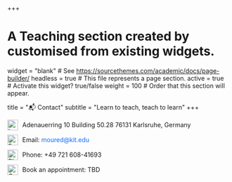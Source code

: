 +++
# A Teaching section created by customised from existing widgets.
widget = "blank"  # See https://sourcethemes.com/academic/docs/page-builder/
headless = true  # This file represents a page section.
active = true  # Activate this widget? true/false
weight = 100  # Order that this section will appear.

title = "📬 Contact"
subtitle = "Learn to teach, teach to learn"
+++

<div style="display: flex; align-items: center; gap: 10px;">
  <div>
    <img src="https://cdn-icons-png.flaticon.com/512/484/484167.png" alt="Location" style="width: 24px; height: 24px;">
  </div>
  <div>
    Adenauerring 10  
    Building 50.28  
    76131 Karlsruhe, Germany
  </div>
</div>

<div style="display: flex; align-items: center; gap: 10px; margin-top: 10px;">
  <div>
    <img src="https://cdn-icons-png.flaticon.com/512/732/732200.png" alt="Email" style="width: 24px; height: 24px;">
  </div>
  <div>
    Email: <a href="mailto:moured@kit.edu" style="text-decoration: none; color: #0d6efd;">moured@kit.edu</a>
  </div>
</div>


<div style="display: flex; align-items: center; gap: 10px; margin-top: 10px;">
  <div>
    <img src="https://cdn-icons-png.flaticon.com/512/597/597177.png" alt="Phone" style="width: 24px; height: 24px;">
  </div>
  <div>
    Phone: +49 721 608-41693
  </div>
</div>

<div style="display: flex; align-items: center; gap: 10px; margin-top: 10px;">
  <div>
    <img src="https://cdn-icons-png.flaticon.com/512/609/609803.png" alt="Calendar" style="width: 24px; height: 24px;">
  </div>
  <div>
    Book an appointment: TBD
  </div>
</div>



<!-- 
I developed and lead a course on [An Introduction to Transparent Machine Learning](https://pykale.github.io/transparentML/), part of the [Alan Turing Institute](https://www.turing.ac.uk)’s [online learning courses in responsible AI](https://www.turing.ac.uk/funding-call-online-learning-courses-responsible-ai).

At the University of Sheffield, I taught two modules below, with teaching materials available on GitHub via links below and [video lectures on YouTube](https://www.youtube.com/c/HaipingLu/playlists). For a full teaching history, see my [CV](https://haipinglu.github.io/files/cv.pdf).

- **Spring 2017-2023, 2025**: [COM6012 Scalable Machine Learning](https://github.com/haipinglu/ScalableML)
- **Fall 2018-2021**: [COM4509/6509 Machine Learning and Adaptive Intelligence](https://github.com/maalvarezl/MLAI) -->
